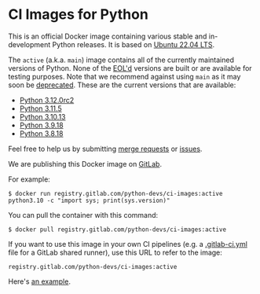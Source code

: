 # CI Images for Python

This is an official Docker image containing various stable and in-development
Python releases.  It is based on [Ubuntu 22.04 LTS](http://releases.ubuntu.com/22.04/).

The `active` (a.k.a. `main`) image contains all of the currently maintained
versions of Python. None of the [EOL'd](https://endoflife.date/python)
versions are built or are available for testing purposes. Note that we
recommend against using `main` as it may soon be
[deprecated](https://gitlab.com/python-devs/ci-images/-/issues/20).  These are
the current versions that are available:

<!---
It would be great if we could create this list dynamically, since it's the
we already auto-detect the active versions from the git tags.
--->

* [Python 3.12.0rc2](https://www.python.org/downloads/release/python-3120rc2/)
* [Python 3.11.5](https://www.python.org/downloads/release/python-3115/)
* [Python 3.10.13](https://www.python.org/downloads/release/python-31013/)
* [Python 3.9.18](https://www.python.org/downloads/release/python-3918/)
* [Python 3.8.18](https://www.python.org/downloads/release/python-3818/)

Feel free to help us by submitting
[merge requests](https://gitlab.com/python-devs/ci-images/merge_requests) or
[issues](https://gitlab.com/python-devs/ci-images/issues).

We are publishing this Docker image on
[GitLab](https://gitlab.com/python-devs/ci-images/container_registry).

For example:

```
$ docker run registry.gitlab.com/python-devs/ci-images:active python3.10 -c "import sys; print(sys.version)"
```

You can pull the container with this command:

```
$ docker pull registry.gitlab.com/python-devs/ci-images:active
```

If you want to use this image in your own CI pipelines (e.g. a
[.gitlab-ci.yml](https://gitlab.com/help/ci/yaml/README.md) file for a GitLab
shared runner), use this URL to refer to the image:

```
registry.gitlab.com/python-devs/ci-images:active
```

Here's [an example](https://gitlab.com/warsaw/flufl.lock/-/blob/main/.gitlab-ci.yml).
